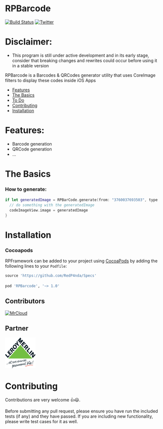 RPBarcode
============

[![Build Status](https://travis-ci.org/RedP4nda/RPBarcode.svg?branch=master)](https://travis-ci.org/RedP4nda/RPFramework)
[![Twitter](https://img.shields.io/badge/twitter-@Florian_MrCloud-blue.svg?style=flat)](http://twitter.com/Florian_MrCloud)

# Disclaimer:

- This program is still under active development and in its early stage, consider that breaking changes and rewrites could occur before using it in a stable version


RPBarcode is a Barcodes & QRCodes generator utility that uses CoreImage filters to display these codes inside iOS Apps

- [Features](#features)
- [The Basics](#the-basics)
- [To Do](#to-do)
- [Contributing](#contributing)
- [Installation](#installation)

# Features:

- Barcode generation
- QRCode generation
- ...

# The Basics

### How to generate:

```swift
if let generatedImage = RPBarCode.generate(from: "3760037693503", type: .Code128) {
  // do something with the generatedImage
  codeImageView.image = generatedImage
}
```

# Installation
### Cocoapods
RPFramework can be added to your project using [CocoaPods](http://cocoapods.org) by adding the following lines to your `Podfile`:

```ruby
source 'https://github.com/RedP4nda/Specs'

pod 'RPBarcode', '~> 1.0'
```

## Contributors
[![MrCloud](https://avatars2.githubusercontent.com/u/486140?s=100)](https://github.com/MrCloud)

## Partner
<img src="https://github.com/MobileTribe/pandroid/raw/master/pandroid-doc/assets/partner/lm.jpg" width="100" height="100" />

# Contributing

Contributions are very welcome 👍😃.

Before submitting any pull request, please ensure you have run the included tests (if any) and they have passed. If you are including new functionality, please write test cases for it as well.
